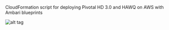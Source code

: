 CloudFormation script for deploying Pivotal HD 3.0 and HAWQ on AWS with Ambari blueprints

![alt tag](https://raw.githubusercontent.com/dbbaskette/heffalump/master/docs/HeffalumpWorkflow.jpg)


